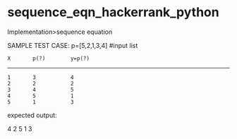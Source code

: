 # sequence_eqn_hackerrank_python
Implementation>sequence equation

SAMPLE TEST CASE:
p=[5,2,1,3,4]           #input list

    X       p(?)        y=p(?)
-------------------------------------
    1       3           4
    2       2           2  
    3       4           5
    4       5           1   
    5       1           3
    
expected output:


4
2
5
1
3
